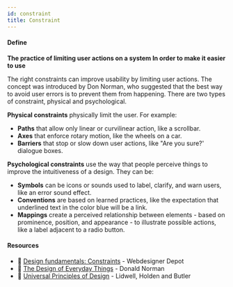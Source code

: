 ```yaml
---
id: constraint
title: Constraint
---
```


<!-- [![docs-source](https://img.shields.io/badge/SRC-UX%20Companion-blue)](https://play.google.com/store/apps/details?id=com.cyberduck.uxcompanion) -->

#### Define

**The practice of limiting user actions on a system In order to make it easier to use**

The right constraints can improve usability by limiting user actions. The concept was introduced by Don Norman, who suggested that the best way to avoid user errors is to prevent them from happening. There are two types of constraint, physical and psychological.

**Physical constraints** physically limit the user. For example:

* **Paths** that allow only linear or curvilinear action, like a scrollbar.
* **Axes** that enforce rotary motion, like the wheels on a car.
* **Barriers** that stop or slow down user actions, like "Are you sure?' dialogue boxes.

**Psychological constraints** use the way that people perceive things to improve the intuitiveness of a design. They can be:

* **Symbols** can be icons or sounds used to label, clarify, and warn users, like an error sound effect.
* **Conventions** are based on learned practices, like the expectation that underlined text in the color blue will be a link.
* **Mappings** create a perceived relationship between elements - based on prominence, position, and appearance - to illustrate possible actions, like a label adjacent to a radio button.

#### Resources

* 📃 [Design fundamentals: Constraints](https://www.webdesignerdepot.com/2013/02/design-fundamentals-constraints/) - Webdesigner Depot
* 📘 [The Design of Everyday Things](https://www.amazon.co.uk/Design-Everyday-Things-Donald-Norman/dp/0262640376) - Donald Norman
* 📘 [Universal Principles of Design](https://www.amazon.co.uk/gp/product/1592535879) - Lidwell, Holden and Butler